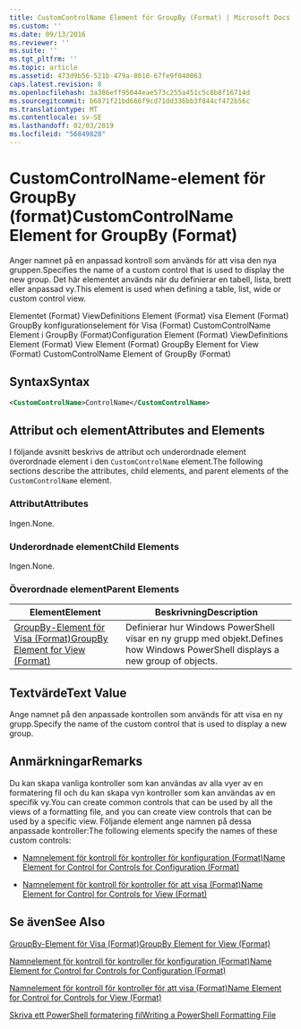 ```yaml
---
title: CustomControlName Element för GroupBy (Format) | Microsoft Docs
ms.custom: ''
ms.date: 09/13/2016
ms.reviewer: ''
ms.suite: ''
ms.tgt_pltfrm: ''
ms.topic: article
ms.assetid: 473d9b56-521b-479a-8010-67fe9f040063
caps.latest.revision: 8
ms.openlocfilehash: 3a386eff95044eae573c255a451c5c8b8f16714d
ms.sourcegitcommit: b6871f21bd666f9cd71dd336bb3f844cf472b56c
ms.translationtype: MT
ms.contentlocale: sv-SE
ms.lasthandoff: 02/03/2019
ms.locfileid: "56849828"
---
```

# <a name="customcontrolname-element-for-groupby-format"></a><span data-ttu-id="c7bd7-102">CustomControlName-element för GroupBy (format)</span><span class="sxs-lookup"><span data-stu-id="c7bd7-102">CustomControlName Element for GroupBy (Format)</span></span>

<span data-ttu-id="c7bd7-103">Anger namnet på en anpassad kontroll som används för att visa den nya gruppen.</span><span class="sxs-lookup"><span data-stu-id="c7bd7-103">Specifies the name of a custom control that is used to display the new group.</span></span> <span data-ttu-id="c7bd7-104">Det här elementet används när du definierar en tabell, lista, brett eller anpassad vy.</span><span class="sxs-lookup"><span data-stu-id="c7bd7-104">This element is used when defining a table, list, wide or custom control view.</span></span>

<span data-ttu-id="c7bd7-105">Elementet (Format) ViewDefinitions Element (Format) visa Element (Format) GroupBy konfigurationselement för Visa (Format) CustomControlName Element i GroupBy (Format)</span><span class="sxs-lookup"><span data-stu-id="c7bd7-105">Configuration Element (Format) ViewDefinitions Element (Format) View Element (Format) GroupBy Element for View (Format) CustomControlName Element of GroupBy (Format)</span></span>

## <a name="syntax"></a><span data-ttu-id="c7bd7-106">Syntax</span><span class="sxs-lookup"><span data-stu-id="c7bd7-106">Syntax</span></span>

```xml
<CustomControlName>ControlName</CustomControlName>
```

## <a name="attributes-and-elements"></a><span data-ttu-id="c7bd7-107">Attribut och element</span><span class="sxs-lookup"><span data-stu-id="c7bd7-107">Attributes and Elements</span></span>

<span data-ttu-id="c7bd7-108">I följande avsnitt beskrivs de attribut och underordnade element överordnade element i den `CustomControlName` element.</span><span class="sxs-lookup"><span data-stu-id="c7bd7-108">The following sections describe the attributes, child elements, and parent elements of the `CustomControlName` element.</span></span>

### <a name="attributes"></a><span data-ttu-id="c7bd7-109">Attribut</span><span class="sxs-lookup"><span data-stu-id="c7bd7-109">Attributes</span></span>

<span data-ttu-id="c7bd7-110">Ingen.</span><span class="sxs-lookup"><span data-stu-id="c7bd7-110">None.</span></span>

### <a name="child-elements"></a><span data-ttu-id="c7bd7-111">Underordnade element</span><span class="sxs-lookup"><span data-stu-id="c7bd7-111">Child Elements</span></span>

<span data-ttu-id="c7bd7-112">Ingen.</span><span class="sxs-lookup"><span data-stu-id="c7bd7-112">None.</span></span>

### <a name="parent-elements"></a><span data-ttu-id="c7bd7-113">Överordnade element</span><span class="sxs-lookup"><span data-stu-id="c7bd7-113">Parent Elements</span></span>

|<span data-ttu-id="c7bd7-114">Element</span><span class="sxs-lookup"><span data-stu-id="c7bd7-114">Element</span></span>|<span data-ttu-id="c7bd7-115">Beskrivning</span><span class="sxs-lookup"><span data-stu-id="c7bd7-115">Description</span></span>|
|-------------|-----------------|
|[<span data-ttu-id="c7bd7-116">GroupBy-Element för Visa (Format)</span><span class="sxs-lookup"><span data-stu-id="c7bd7-116">GroupBy Element for View (Format)</span></span>](./groupby-element-for-view-format.md)|<span data-ttu-id="c7bd7-117">Definierar hur Windows PowerShell visar en ny grupp med objekt.</span><span class="sxs-lookup"><span data-stu-id="c7bd7-117">Defines how Windows PowerShell displays a new group of objects.</span></span>|

## <a name="text-value"></a><span data-ttu-id="c7bd7-118">Textvärde</span><span class="sxs-lookup"><span data-stu-id="c7bd7-118">Text Value</span></span>

<span data-ttu-id="c7bd7-119">Ange namnet på den anpassade kontrollen som används för att visa en ny grupp.</span><span class="sxs-lookup"><span data-stu-id="c7bd7-119">Specify the name of the custom control that is used to display a new group.</span></span>

## <a name="remarks"></a><span data-ttu-id="c7bd7-120">Anmärkningar</span><span class="sxs-lookup"><span data-stu-id="c7bd7-120">Remarks</span></span>

<span data-ttu-id="c7bd7-121">Du kan skapa vanliga kontroller som kan användas av alla vyer av en formatering fil och du kan skapa vyn kontroller som kan användas av en specifik vy.</span><span class="sxs-lookup"><span data-stu-id="c7bd7-121">You can create common controls that can be used by all the views of a formatting file, and you can create view controls that can be used by a specific view.</span></span> <span data-ttu-id="c7bd7-122">Följande element ange namnen på dessa anpassade kontroller:</span><span class="sxs-lookup"><span data-stu-id="c7bd7-122">The following elements specify the names of these custom controls:</span></span>

- [<span data-ttu-id="c7bd7-123">Namnelement för kontroll för kontroller för konfiguration (Format)</span><span class="sxs-lookup"><span data-stu-id="c7bd7-123">Name Element for Control for Controls for Configuration (Format)</span></span>](./name-element-for-control-for-controls-for-configuration-format.md)

- [<span data-ttu-id="c7bd7-124">Namnelement för kontroll för kontroller för att visa (Format)</span><span class="sxs-lookup"><span data-stu-id="c7bd7-124">Name Element for Control for Controls for View (Format)</span></span>](./name-element-for-control-for-controls-for-view-format.md)

## <a name="see-also"></a><span data-ttu-id="c7bd7-125">Se även</span><span class="sxs-lookup"><span data-stu-id="c7bd7-125">See Also</span></span>

[<span data-ttu-id="c7bd7-126">GroupBy-Element för Visa (Format)</span><span class="sxs-lookup"><span data-stu-id="c7bd7-126">GroupBy Element for View (Format)</span></span>](./groupby-element-for-view-format.md)

[<span data-ttu-id="c7bd7-127">Namnelement för kontroll för kontroller för konfiguration (Format)</span><span class="sxs-lookup"><span data-stu-id="c7bd7-127">Name Element for Control for Controls for Configuration (Format)</span></span>](./name-element-for-control-for-controls-for-configuration-format.md)

[<span data-ttu-id="c7bd7-128">Namnelement för kontroll för kontroller för att visa (Format)</span><span class="sxs-lookup"><span data-stu-id="c7bd7-128">Name Element for Control for Controls for View (Format)</span></span>](./name-element-for-control-for-controls-for-view-format.md)

[<span data-ttu-id="c7bd7-129">Skriva ett PowerShell formatering fil</span><span class="sxs-lookup"><span data-stu-id="c7bd7-129">Writing a PowerShell Formatting File</span></span>](./writing-a-powershell-formatting-file.md)
